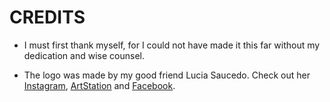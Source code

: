 # CREDITS

* I must first thank myself, for I could not have made it this far without my dedication and wise counsel.

* The logo was made by my good friend Lucia Saucedo.
Check out her [Instagram](https://www.instagram.com/eternallog),
[ArtStation](https://www.artstation.com/eternallog)
and [Facebook](https://www.facebook.com/eternallogart).